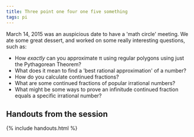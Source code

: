 ```yaml
---
title: Three point one four one five something
tags: pi
---
```


March 14, 2015 was an auspicious date to have a 'math circle' meeting. We ate some great dessert, and worked on some really interesting questions, such as:<!--more-->

<ul>
<li>How <em>exactly</em> can you approximate π using regular polygons using just the Pythagorean Theorem?</li>
<li>What does it mean to find a 'best rational approximation' of a number?</li>
<li>How do you calculate continued fractions?</li>
<li>What are some continued fractions of popular irrational numbers?</li>
<li>What might be some ways to prove an infinitude continued fraction equals a specific irrational number?</li>
</ul>

## Handouts from the session

{% include handouts.html %}
